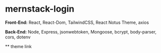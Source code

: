 ﻿# mernstack-login

**Front-End:** React, React-Dom, TailwindCSS, React Notus Theme, axios 

**Back-End:** Node, Express, jsonwebtoken, Mongoose, bcrypt, body-parser, cors, dotenv 

** theme link <a href="https://demos.creative-tim.com/notus-react/#/admin/dashboard">
